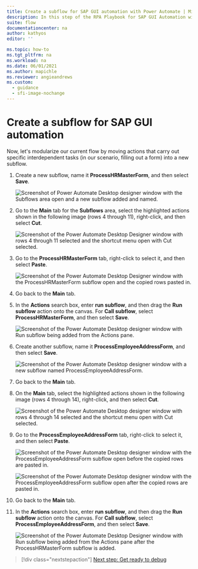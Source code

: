 ```yaml
---
title: Create a subflow for SAP GUI automation with Power Automate | Microsoft Docs
description: In this step of the RPA Playbook for SAP GUI Automation with Power Automate tutorial, we'll create a modular subflow for our desktop flow. 
suite: flow
documentationcenter: na
author: kathyos
editor: ''

ms.topic: how-to
ms.tgt_pltfrm: na
ms.workload: na
ms.date: 06/01/2021
ms.author: mapichle
ms.reviewer: angieandrews
ms.custom:
  - guidance
  - sfi-image-nochange
---
```


# Create a subflow for SAP GUI automation

Now, let's modularize our current flow by moving actions that carry out specific interdependent tasks (in our scenario, filling out a form) into a new subflow.

1. Create a new subflow, name it **ProcessHRMasterForm**, and then select **Save**.

   ![Screenshot of Power Automate Desktop designer window with the Subflows area open and a new subflow added and named.](media/PAD-designer-with-subflows-area.png)

2. Go to the **Main** tab for the **Subflows** area, select the highlighted actions shown in the following image (rows 4 through 11), right-click, and then select **Cut**.

   ![Screenshot of the Power Automate Desktop Designer window with rows 4 through 11 selected and the shortcut menu open with Cut selected.](media/PAD-designer-with-rows-4-through-11-selected.png)

3. Go to the **ProcessHRMasterForm** tab, right-click to select it, and then select **Paste**.

   ![Screenshot of the Power Automate Desktop Designer window with the ProcessHRMasterForm subflow open and the copied rows pasted in.](media/PAD-designer-with-processHRmasterform.png)

4. Go back to the **Main** tab.

5. In the **Actions** search box, enter **run subflow**, and then drag the **Run subflow** action onto the canvas. For **Call subflow**, select **ProcessHRMasterForm**, and then select **Save**.

   ![Screenshot of the Power Automate Desktop designer window with Run subflow being added from the Actions pane.](media/PAD-designer-with-run-subflow.png)

6. Create another subflow, name it **ProcessEmployeeAddressForm**, and then select **Save**.

   ![Screenshot of the Power Automate Desktop designer window with a new subflow named ProcessEmployeeAddressForm.](media/PAD-designer-with-processemployeeaddress-subflow.png)

7. Go back to the **Main** tab.

8. On the **Main** tab, select the highlighted actions shown in the following image (rows 4 through 14), right-click, and then select **Cut**.

   ![Screenshot of the Power Automate Desktop designer window with rows 4 through 14 selected and the shortcut menu open with Cut selected.](media/PAD-designer-with-rows-4-through-14-selected.png)

9. Go to the **ProcessEmployeeAddressForm** tab, right-click to select it, and then select **Paste**.

   ![Screenshot of the Power Automate Desktop designer window with the ProcessEmployeeAddressForm subflow open before the copied rows are pasted in.](media/PAD-designer-with-processemployeeaddress-subflow-before-paste.png)

   ![Screenshot of the Power Automate Desktop designer window with the ProcessEmployeeAddressForm subflow open after the copied rows are pasted in.](media/PAD-designer-with-processemployeeaddress-subflow-after-paste.png)

10. Go back to the **Main** tab.

11. In the **Actions** search box, enter **run subflow**, and then drag the **Run subflow** action onto the canvas. For **Call subflow**, select **ProcessEmployeeAddressForm**, and then select **Save**.

    ![Screenshot of the Power Automate Desktop Designer window with Run subflow being added from the Actions pane after the ProcessHRMasterForm subflow is added.](media/PAD-designer-with-run-subflow-processemployeeaddress.png)

> [!div class="nextstepaction"]
> [Next step: Get ready to debug](getting-ready-to-debug.md)
